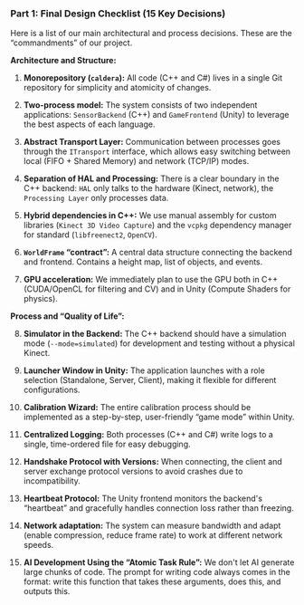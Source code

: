 
### **Part 1: Final Design Checklist (15 Key Decisions)**


Here is a list of our main architectural and process decisions. These are the “commandments” of our project.


**Architecture and Structure:**

1.  **Monorepository (`caldera`):** All code (C++ and C#) lives in a single Git repository for simplicity and atomicity of changes.

2.  **Two-process model:** The system consists of two independent applications: `SensorBackend` (C++) and `GameFrontend` (Unity) to leverage the best aspects of each language.

3.  **Abstract Transport Layer:** Communication between processes goes through the `ITransport` interface, which allows easy switching between local (FIFO + Shared Memory) and network (TCP/IP) modes.

4.  **Separation of HAL and Processing:** There is a clear boundary in the C++ backend: `HAL` only talks to the hardware (Kinect, network), the `Processing Layer` only processes data.

5.  **Hybrid dependencies in C++:** We use manual assembly for custom libraries (`Kinect 3D Video Capture`) and the `vcpkg` dependency manager for standard (`libfreenect2`, `OpenCV`).

6.  **`WorldFrame` “contract”:** A central data structure connecting the backend and frontend. Contains a height map, list of objects, and events.

7.  **GPU acceleration:** We immediately plan to use the GPU both in C++ (CUDA/OpenCL for filtering and CV) and in Unity (Compute Shaders for physics).


**Process and “Quality of Life”:**

8.  **Simulator in the Backend:** The C++ backend should have a simulation mode (`--mode=simulated`) for development and testing without a physical Kinect.

9.  **Launcher Window in Unity:** The application launches with a role selection (Standalone, Server, Client), making it flexible for different configurations.

10. **Calibration Wizard:** The entire calibration process should be implemented as a step-by-step, user-friendly “game mode” within Unity.

11. **Centralized Logging:** Both processes (C++ and C#) write logs to a single, time-ordered file for easy debugging.

12. **Handshake Protocol with Versions:** When connecting, the client and server exchange protocol versions to avoid crashes due to incompatibility.

13. **Heartbeat Protocol:** The Unity frontend monitors the backend's “heartbeat” and gracefully handles connection loss rather than freezing.

14. **Network adaptation:** The system can measure bandwidth and adapt (enable compression, reduce frame rate) to work at different network speeds.

15. **AI Development Using the “Atomic Task Rule”:** We don't let AI generate large chunks of code. The prompt for writing code always comes in the format: write this function that takes these arguments, does this, and outputs this.